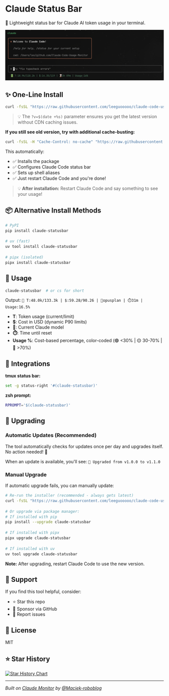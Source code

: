# Claude Status Bar

🔋 Lightweight status bar for Claude AI token usage in your terminal.

![Claude Code Status Bar](https://raw.githubusercontent.com/leeguooooo/claude-code-usage-bar/main/img.png)

## ✨ One-Line Install

```bash
curl -fsSL "https://raw.githubusercontent.com/leeguooooo/claude-code-usage-bar/main/web-install.sh?v=$(date +%s)" | bash
```

> 💡 The `?v=$(date +%s)` parameter ensures you get the latest version without CDN caching issues.

**If you still see old version, try with additional cache-busting:**
```bash
curl -fsSL -H "Cache-Control: no-cache" "https://raw.githubusercontent.com/leeguooooo/claude-code-usage-bar/main/web-install.sh?v=$(date +%s)&r=$RANDOM" | bash
```

This automatically:
- ✅ Installs the package
- ✅ Configures Claude Code status bar
- ✅ Sets up shell aliases
- ✅ Just restart Claude Code and you're done!

> 💡 **After installation:** Restart Claude Code and say something to see your usage!

## 📦 Alternative Install Methods

```bash
# PyPI
pip install claude-statusbar

# uv (fast)
uv tool install claude-statusbar

# pipx (isolated)
pipx install claude-statusbar
```

## 🚀 Usage

```bash
claude-statusbar  # or cs for short
```

Output: `🔋 T:48.0k/133.3k | $:59.28/90.26 | 🤖opusplan | ⏱️31m | Usage:16.5%`

- **T**: Token usage (current/limit)
- **$**: Cost in USD (dynamic P90 limits)
- **🤖**: Current Claude model
- **⏱️**: Time until reset
- **Usage %**: Cost-based percentage, color-coded (🟢 <30% | 🟡 30-70% | 🔴 >70%)

## 🔧 Integrations

**tmux status bar:**
```bash
set -g status-right '#(claude-statusbar)'
```

**zsh prompt:**
```bash
RPROMPT='$(claude-statusbar)'
```

## 🔄 Upgrading

### Automatic Updates (Recommended)
The tool automatically checks for updates once per day and upgrades itself. No action needed! 🎉

When an update is available, you'll see: `🔄 Upgraded from v1.0.0 to v1.1.0`

### Manual Upgrade
If automatic upgrade fails, you can manually update:

```bash
# Re-run the installer (recommended - always gets latest)
curl -fsSL "https://raw.githubusercontent.com/leeguooooo/claude-code-usage-bar/main/web-install.sh?v=$(date +%s)" | bash

# Or upgrade via package manager:
# If installed with pip
pip install --upgrade claude-statusbar

# If installed with pipx  
pipx upgrade claude-statusbar

# If installed with uv
uv tool upgrade claude-statusbar
```

**Note:** After upgrading, restart Claude Code to use the new version.

## 💖 Support

If you find this tool helpful, consider:
- ⭐ Star this repo
- 💖 Sponsor via GitHub
- 🐛 Report issues

## 📄 License

MIT

## ⭐ Star History

[![Star History Chart](https://api.star-history.com/svg?repos=leeguooooo/claude-code-usage-bar&type=Date)](https://star-history.com/#leeguooooo/claude-code-usage-bar&Date)

---

*Built on [Claude Monitor](https://github.com/Maciek-roboblog/Claude-Code-Usage-Monitor) by [@Maciek-roboblog](https://github.com/Maciek-roboblog)*